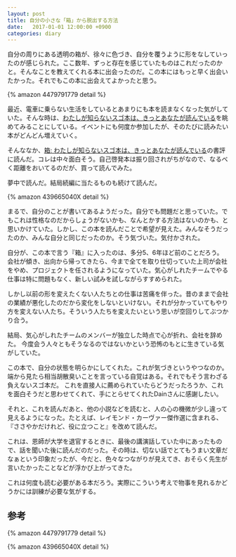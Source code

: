 ```yaml
---
layout: post
title: 自分の小さな「箱」から脱出する方法
date:   2017-01-01 12:00:00 +0900
categories: diary
---
```

自分の周りにある透明の箱が、徐々に色づき、自分を覆うように形をなしていったのが感じられた。ここ数年、ずっと存在を感じていたものはこれだったのかと。そんなことを教えてくれる本に出会ったのだ。この本にはもっと早く出会いたかった。それでもこの本に出会えてよかったと思う。

{% amazon 4479791779 detail %}

最近、電車に乗らない生活をしているとあまりにも本を読まなくなった気がしていた。そんな時は、[わたしが知らないスゴ本は、きっとあなたが読んでいる](http://dain.cocolog-nifty.com/)を眺めてみることにしている。イベントにも何度か参加したが、そのたびに読みたい本がどんどん増えていく。

そんななか、[箱: わたしが知らないスゴ本は、きっとあなたが読んでいる](http://dain.cocolog-nifty.com/myblog/2006/10/post_2312.html)の書評に読んだ。コレは中々面白そう。自己啓発本は振り回されがちがなので、なるべく距離をおいてるのだが、買って読んでみた。

夢中で読んだ。結局続編に当たるものも続けて読んだ。

{% amazon 439665040X detail %}

まるで、自分のことが書いてあるようだった。自分でも問題だと思っていた。でもこれは性格なのだからしょうがないかも、なんとかする方法はないのかも、と思いかけていた。しかし、この本を読んだことで希望が見えた。みんなそうだったのか、みんな自分と同じだったのか。そう気づいた。気付かされた。

自分が、この本で言う『箱』に入ったのは、多分5、6年ほど前のことだろう。会社が傾き、出向から帰ってきたら、今まで全てを取り仕切っていた上司が会社をやめ、プロジェクトを任されるようになっていた。気心がしれたチームでやる仕事は特に問題もなく、新しい試みを試しながらすすめられた。

しかし以前の形を変えたくない人たちとの仕事は苦痛を伴った。昔のままで会社の業績が悪化したのだから変化をしないといけない。それが分かっていてもやり方を変えない人たち。そういう人たちを変えたいという思いが空回りしてぶつかり合う。

結局、気心がしれたチームのメンバーが独立した時点で心が折れ、会社を辞めた。
今度会う人々ともそうなるのではないかという恐怖のもとに生きている気がしていた。

この本で、自分の状態を明らかにしてくれた。これが気づきというやつなのか。端から見たら相当胡散臭いことを言っている自覚はある。それでもそう言わざる負えないスゴ本だ。
これを直接人に薦められていたらどうだったろうか、これを面白そうだと思わせてくれて、手にとらせてくれたDainさんに感謝したい。

それと、これを読んだあと、他の小説などを読むと、人の心の機微が少し違って見えるようになった。たとえば、レイモンド・カーヴァー傑作選に含まれる、『ささやかだけれど、役に立つこと』を改めて読んだ。

これは、恩師が大学を退官するときに、最後の講演話していた中にあったもので、話を聞いた後に読んだのだった。その時は、切ない話でとてもうまい文章だなぁという印象だったが、今だと、色々なつながりが見えてき、おそらく先生が言いたかったことなどが浮かび上がってきた。

これは何度も読む必要がある本だろう。実際にこういう考えで物事を見れるかどうかには訓練が必要な気がする。

## 参考

{% amazon 4479791779 detail %}

{% amazon 439665040X detail %}
